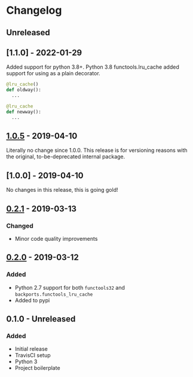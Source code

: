 # Changelog

## Unreleased

## [1.1.0] - 2022-01-29

Added support for python 3.8+.
Python 3.8 functools.lru_cache added support for using as a plain decorator.

```py
@lru_cache()
def oldway():
  ...

@lru_cache
def newway():
  ...
```

## [1.0.5] - 2019-04-10

[1.0.5]: https://github.com/ipwnponies/pytest-antilru/releases/tag/v1.0.5

Literally no change since 1.0.0.
This release is for versioning reasons with the original, to-be-deprecated internal package.

## [1.0.0] - 2019-04-10

[0.2.1]: https://github.com/ipwnponies/pytest-antilru/releases/tag/v1.0.0

No changes in this release, this is going gold!

## [0.2.1] - 2019-03-13

[0.2.1]: https://github.com/ipwnponies/pytest-antilru/releases/tag/v0.2.1

### Changed

* Minor code quality improvements

## [0.2.0] - 2019-03-12

[0.2.0]: https://github.com/ipwnponies/pytest-antilru/releases/tag/v0.2.0

### Added

* Python 2.7 support for both `functools32` and `backports.functools_lru_cache`
* Added to pypi

## 0.1.0 - Unreleased

### Added

* Initial release
* TravisCI setup
* Python 3
* Project boilerplate
